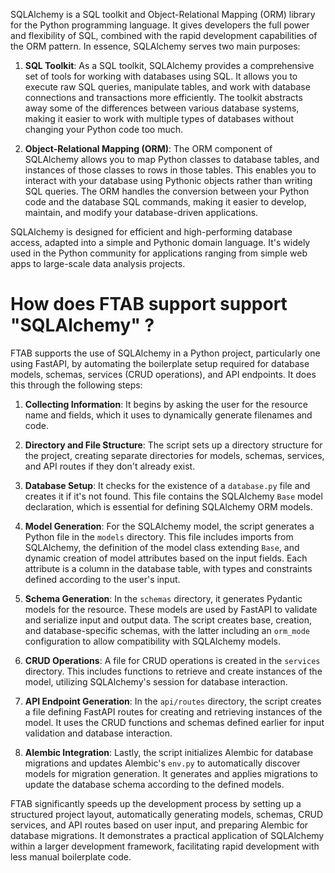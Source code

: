 SQLAlchemy is a SQL toolkit and Object-Relational Mapping (ORM) library for the Python programming language. It gives developers the full power and flexibility of SQL, combined with the rapid development capabilities of the ORM pattern. In essence, SQLAlchemy serves two main purposes:

1. **SQL Toolkit**: As a SQL toolkit, SQLAlchemy provides a comprehensive set of tools for working with databases using SQL. It allows you to execute raw SQL queries, manipulate tables, and work with database connections and transactions more efficiently. The toolkit abstracts away some of the differences between various database systems, making it easier to work with multiple types of databases without changing your Python code too much.

2. **Object-Relational Mapping (ORM)**: The ORM component of SQLAlchemy allows you to map Python classes to database tables, and instances of those classes to rows in those tables. This enables you to interact with your database using Pythonic objects rather than writing SQL queries. The ORM handles the conversion between your Python code and the database SQL commands, making it easier to develop, maintain, and modify your database-driven applications.

SQLAlchemy is designed for efficient and high-performing database access, adapted into a simple and Pythonic domain language. It's widely used in the Python community for applications ranging from simple web apps to large-scale data analysis projects.

# How does FTAB support support "SQLAlchemy" ?

FTAB supports the use of SQLAlchemy in a Python project, particularly one using FastAPI, by automating the boilerplate setup required for database models, schemas, services (CRUD operations), and API endpoints. It does this through the following steps:

1. **Collecting Information**: It begins by asking the user for the resource name and fields, which it uses to dynamically generate filenames and code.

2. **Directory and File Structure**: The script sets up a directory structure for the project, creating separate directories for models, schemas, services, and API routes if they don't already exist.

3. **Database Setup**: It checks for the existence of a `database.py` file and creates it if it's not found. This file contains the SQLAlchemy `Base` model declaration, which is essential for defining SQLAlchemy ORM models.

4. **Model Generation**: For the SQLAlchemy model, the script generates a Python file in the `models` directory. This file includes imports from SQLAlchemy, the definition of the model class extending `Base`, and dynamic creation of model attributes based on the input fields. Each attribute is a column in the database table, with types and constraints defined according to the user's input.

5. **Schema Generation**: In the `schemas` directory, it generates Pydantic models for the resource. These models are used by FastAPI to validate and serialize input and output data. The script creates base, creation, and database-specific schemas, with the latter including an `orm_mode` configuration to allow compatibility with SQLAlchemy models.

6. **CRUD Operations**: A file for CRUD operations is created in the `services` directory. This includes functions to retrieve and create instances of the model, utilizing SQLAlchemy's session for database interaction.

7. **API Endpoint Generation**: In the `api/routes` directory, the script creates a file defining FastAPI routes for creating and retrieving instances of the model. It uses the CRUD functions and schemas defined earlier for input validation and database interaction.

8. **Alembic Integration**: Lastly, the script initializes Alembic for database migrations and updates Alembic's `env.py` to automatically discover models for migration generation. It generates and applies migrations to update the database schema according to the defined models.

FTAB significantly speeds up the development process by setting up a structured project layout, automatically generating models, schemas, CRUD services, and API routes based on user input, and preparing Alembic for database migrations. It demonstrates a practical application of SQLAlchemy within a larger development framework, facilitating rapid development with less manual boilerplate code.